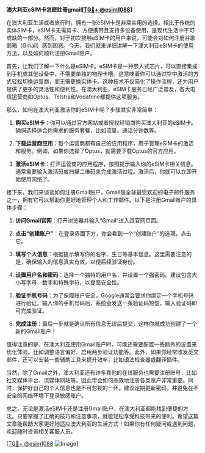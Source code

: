 **澳大利亚eSIM卡怎麽註冊gmail[[TG💪+ @esim1088](https://t.me/s/esim1088)]**

在澳大利亚生活或者旅行时，拥有一张eSIM卡是非常实用的选择。相比于传统的实体SIM卡，eSIM卡无需剪卡、方便携带且支持多设备使用，是现代生活中不可或缺的一部分。然而，对于初次接触eSIM卡的用户来说，可能会对如何注册谷歌邮箱（Gmail）感到困惑。今天，我们就来详细讲解一下澳大利亚eSIM卡的使用方法，以及如何顺利注册Gmail账户。

首先，让我们了解一下什么是eSIM卡。eSIM卡是一种嵌入式芯片，可以直接集成到手机或其他设备中，不需要单独的物理卡槽。这意味着你可以通过空中激活的方式轻松切换运营商，而无需更换实体卡。这种技术不仅简化了操作流程，还为用户提供了更多的灵活性和便利性。在澳大利亚，eSIM卡服务已经广泛普及，各大电信运营商如Optus、Telstra和Vodafone都提供这项服务。

那么，如何在澳大利亚激活你的eSIM卡呢？步骤其实非常简单：

1. **购买eSIM卡**：你可以通过官方网站或者授权经销商购买澳大利亚的eSIM卡。确保选择适合你需求的服务套餐，比如流量、通话分钟数等。

2. **下载运营商应用**：每个运营商都有自己的应用程序，用于管理eSIM卡的激活和服务。例如，如果你选择了Optus，就需要下载Optus的官方应用。

3. **激活eSIM卡**：打开运营商的应用程序，按照提示输入你的eSIM卡相关信息。通常需要输入激活码或扫描二维码来完成激活过程。激活后，你就可以立即开始使用网络了。

接下来，我们来谈谈如何注册Gmail账户。Gmail是全球最受欢迎的电子邮件服务之一，拥有它可以帮助你更好地管理个人和工作邮件。以下是注册Gmail账户的具体步骤：

1. **访问Gmail官网**：打开浏览器并输入“Gmail”进入其官网页面。

2. **点击“创建账户”**：在登录界面下方，你会看到一个“创建账户”的选项，点击它。

3. **填写个人信息**：根据提示填写你的名字、生日等基本信息。这里需要注意的是，确保输入的信息真实有效，以便后续验证身份。

4. **设置用户名和密码**：选择一个独特的用户名，并设置一个强密码。建议包含大小写字母、数字和特殊字符，以提高安全性。

5. **验证手机号码**：为了保障账户安全，Google通常会要求你绑定一个手机号码进行验证。输入你的手机号码后，系统会发送一条验证码短信，输入验证码即可完成验证。

6. **完成注册**：最后一步就是确认所有信息无误后提交，这样你就成功创建了一个新的Gmail账户！

值得注意的是，在澳大利亚使用Gmail账户时，可能还需要配置一些额外的设置来优化体验。比如调整语言偏好、启用两步验证功能等。此外，如果你经常收发英文邮件，还可以安装一些辅助工具来提升效率，比如语法检查器或翻译插件。

当然，除了Gmail之外，澳大利亚还有许多其他的在线服务也需要注册账号，比如社交媒体平台、流媒体网站等。因此学会如何高效地注册各类账户非常重要。同时，保护好自己的个人信息也是不可忽视的一环。建议定期更新密码，并避免在不安全的网络环境下登录敏感账户。

总之，无论是激活eSIM卡还是注册Gmail账户，在澳大利亚都能找到便捷的方法。只要掌握了正确的技巧和注意事项，就能轻松享受科技带来的便利。希望这篇文章能帮助大家更好地适应澳大利亚的生活方式！如果你有任何疑问或遇到问题，欢迎随时咨询相关客服人员。

[[TG💪+ @esim1088](https://t.me/s/esim1088) ![Image](https://i.postimg.cc/4NQfJmqS/Snipaste-2025-05-13-00-14-12.png)]